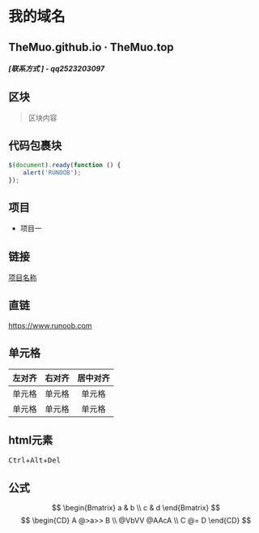 # 我的域名 
## TheMuo.github.io · TheMuo.top
##### [联系方式 ] - qq2523203097
## 区块
>区块内容
## 代码包裹块
```javascript
$(document).ready(function () {
    alert('RUNOOB');
});
```
## 项目
- 项目一
## 链接
[项目名称](项目地址)
## 直链
<https://www.runoob.com>
## 单元格
| 左对齐 | 右对齐 | 居中对齐 |
| :-----| ----: | :----: |
| 单元格 | 单元格 | 单元格 |
| 单元格 | 单元格 | 单元格 |
## html元素
<kbd>Ctrl</kbd>+<kbd>Alt</kbd>+<kbd>Del</kbd>
## 公式
$$
\begin{Bmatrix}
   a & b \\
   c & d
\end{Bmatrix}
$$
$$
\begin{CD}
   A @>a>> B \\
@VbVV @AAcA \\
   C @= D
\end{CD}
$$